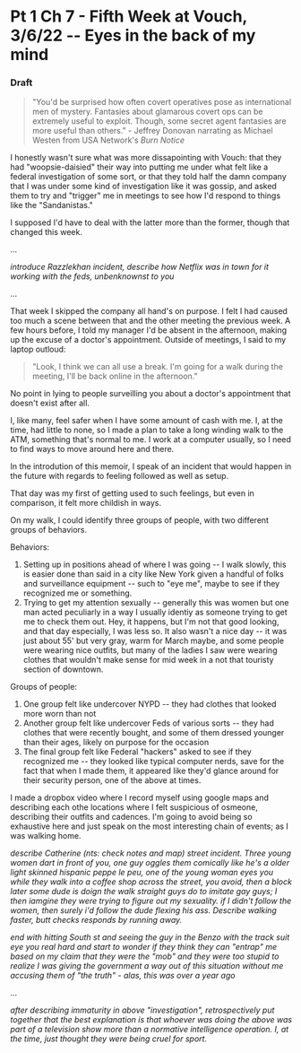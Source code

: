 # Pt 1 Ch 7 - Fifth Week at Vouch, 3/6/22 -- Eyes in the back of my mind

### Draft

> "You'd be surprised how often covert operatives pose as international men of mystery. Fantasies about glamarous covert ops can be extremely useful to exploit. Though, some secret agent fantasies are more useful than others." - Jeffrey Donovan narrating as Michael Westen from USA Network's _Burn Notice_

I honestly wasn't sure what was more dissapointing with Vouch: that they had "woopsie-daisied" their way into putting me under what felt like a federal investigation of some sort, or that they told half the damn company that I was under some kind of investigation like it was gossip, and asked them to try and "trigger" me in meetings to see how I'd respond to things like the "Sandanistas."

I supposed I'd have to deal with the latter more than the former, though that changed this week.

...

*introduce Razzlekhan incident, describe how Netflix was in town for it working with the feds, unbenknownst to you*

...

That week I skipped the company all hand's on purpose. I felt I had caused too much a scene between that and the other meeting the previous week. A few hours before, I told my manager I'd be absent in the afternoon, making up the excuse of a doctor's appointment. Outside of meetings, I said to my laptop outloud:

> "Look, I think we can all use a break. I'm going for a walk during the meeting, I'll be back online in the afternoon."

No point in lying to people surveilling you about a doctor's appointment that doesn't exist after all.

I, like many, feel safer when I have some amount of cash with me. I, at the time, had little to none, so I made a plan to take a long winding walk to the ATM, something that's normal to me. I work at a computer usually, so I need to find ways to move around here and there.

In the introdution of this memoir, I speak of an incident that would happen in the future with regards to feeling followed as well as setup.

That day was my first of getting used to such feelings, but even in comparison, it felt more childish in ways.

On my walk, I could identify three groups of people, with two different groups of behaviors.

Behaviors:
1. Setting up in positions ahead of where I was going -- I walk slowly, this is easier done than said in a city like New York given a handful of folks and surveillance equipment -- such to "eye me", maybe to see if they recognized me or something.
1. Trying to get my attention sexually -- generally this was women but one man acted peculiarly in a way I usually identiy as someone trying to get me to check them out. Hey, it happens, but I'm not that good looking, and that day especially, I was less so. It also wasn't a nice day -- it was just about 55' but very gray, warm for March maybe, and some people were wearing nice outfits, but many of the ladies I saw were wearing clothes that wouldn't make sense for mid week in a not that touristy section of downtown.

Groups of people:
1. One group felt like undercover NYPD -- they had clothes that looked more worn than not
1. Another group felt like undercover Feds of various sorts -- they had clothes that were recently bought, and some of them dressed younger than their ages, likely on purpose for the occasion
1. The final group felt like Federal "hackers" asked to see if they recognized me -- they looked like typical computer nerds, save for the fact that when I made them, it appeared like they'd glance around for their security person, one of the above at times.

I made a dropbox video where I record myself using google maps and describing each othe locations where I felt suspicious of osmeone, describing their outfits and cadences. I'm going to avoid being so exhaustive here and just speak on the most interesting chain of events; as I was walking home.

*describe Catherine (nts: check notes and map) street incident. Three young women dart in front of you, one guy oggles them comically like he's a older light skinned hispanic peppe le peu, one of the young woman eyes you while they walk into a coffee shop across the street, you avoid, then a block later some dude is doign the walk straight guys do to imitate gay guys; I then iamgine they were trying to figure out my sexuality. if I didn't follow the women, then surely i'd follow the dude flexing his ass. Describe walking faster, butt checks responds by running away.*

*end with hitting South st and seeing the guy in the Benzo with the track suit eye you real hard and start to wonder if they think they can "entrap" me based on my claim that they were the "mob" and they were too stupid to realize I was giving the government a way out of this situation without me accusing them of "the truth" - alas, this was over a year ago*

...

*after describing immaturity in above "investigation", retrospectively put together that the best explanation is that whoever was doing the above was part of a television show more than a normative intelligence operation. I, at the time, just thought they were being cruel for sport.*



















